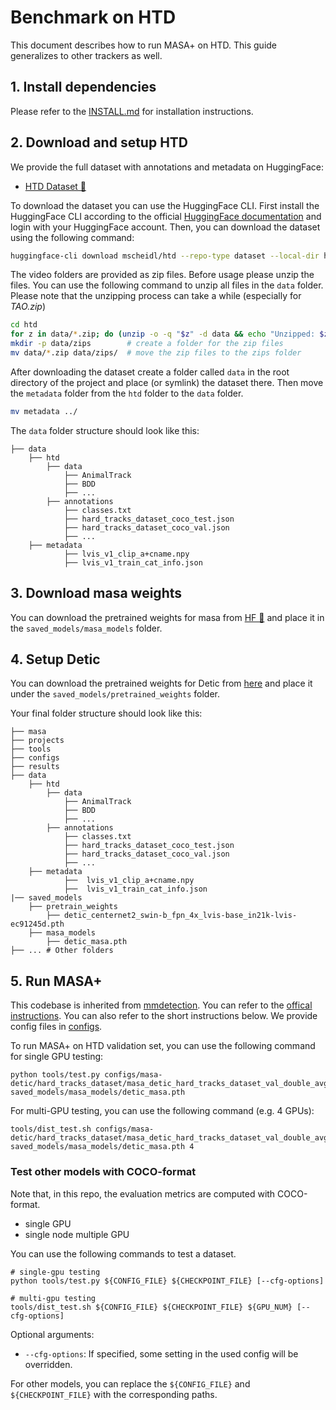 
# Benchmark on HTD

This document describes how to run MASA+ on HTD. This guide generalizes to other trackers as well.

## 1. Install dependencies

Please refer to the [INSTALL.md](INSTALL.md) for installation instructions.

## 2. Download and setup HTD

We provide the full dataset with annotations and metadata on HuggingFace:

- [HTD Dataset 🤗](https://huggingface.co/datasets/mscheidl/htd)

To download the dataset you can use the HuggingFace CLI. 
First install the HuggingFace CLI according to the official [HuggingFace documentation](https://huggingface.co/docs/huggingface_hub/main/guides/cli)
and login with your HuggingFace account. Then, you can download the dataset using the following command:

```bash
huggingface-cli download mscheidl/htd --repo-type dataset --local-dir htd
```

The video folders are provided as zip files. Before usage please unzip the files. You can use the following command to unzip all files in the `data` folder.
Please note that the unzipping process can take a while (especially for _TAO.zip_)

```bash
cd htd
for z in data/*.zip; do (unzip -o -q "$z" -d data && echo "Unzipped: $z") & done; wait; echo "✅ Done"
mkdir -p data/zips        # create a folder for the zip files
mv data/*.zip data/zips/  # move the zip files to the zips folder
```

After downloading the dataset create a folder called `data` in the root directory of the project and place (or symlink) the dataset there.
Then move the `metadata` folder from the `htd` folder to the `data` folder. 

```bash
mv metadata ../
```


The `data` folder structure should look like this:

``` 
├── data
    ├── htd
        ├── data
            ├── AnimalTrack
            ├── BDD
            ├── ...
        ├── annotations
            ├── classes.txt
            ├── hard_tracks_dataset_coco_test.json
            ├── hard_tracks_dataset_coco_val.json
            ├── ...
    ├── metadata
            ├── lvis_v1_clip_a+cname.npy
            ├── lvis_v1_train_cat_info.json
```

## 3. Download masa weights

You can download the pretrained weights for masa from [HF 🤗](https://huggingface.co/dereksiyuanli/masa/resolve/main/detic_masa.pth) and place it in the `saved_models/masa_models` folder. 


## 4. Setup Detic

You can download the pretrained weights for Detic from [here](https://download.openmmlab.com/mmdetection/v3.0/detic/detic_centernet2_swin-b_fpn_4x_lvis-base_in21k-lvis/detic_centernet2_swin-b_fpn_4x_lvis-base_in21k-lvis-ec91245d.pth) and place it under the `saved_models/pretrained_weights` folder.

Your final folder structure should look like this:

```
├── masa
├── projects
├── tools
├── configs
├── results
├── data
    ├── htd
        ├── data
            ├── AnimalTrack
            ├── BDD
            ├── ...
        ├── annotations
            ├── classes.txt
            ├── hard_tracks_dataset_coco_test.json
            ├── hard_tracks_dataset_coco_val.json
            ├── ...
    ├── metadata
            ├──  lvis_v1_clip_a+cname.npy
            ├──  lvis_v1_train_cat_info.json
|── saved_models 
    ├── pretrain_weights
        ├── detic_centernet2_swin-b_fpn_4x_lvis-base_in21k-lvis-ec91245d.pth
    ├── masa_models
        ├── detic_masa.pth
├── ... # Other folders
```

## 5. Run MASA+ 

This codebase is inherited from [mmdetection](https://github.com/open-mmlab/mmdetection).
You can refer to the [offical instructions](https://github.com/open-mmlab/mmdetection/blob/master/docs/getting_started.md).
You can also refer to the short instructions below.
We provide config files in [configs](../configs).

To run MASA+ on HTD validation set, you can use the following command for single GPU testing:

```shell
python tools/test.py configs/masa-detic/hard_tracks_dataset/masa_detic_hard_tracks_dataset_val_double_avg.py saved_models/masa_models/detic_masa.pth
````

For multi-GPU testing, you can use the following command (e.g. 4 GPUs):

```angular2html
tools/dist_test.sh configs/masa-detic/hard_tracks_dataset/masa_detic_hard_tracks_dataset_val_double_avg.py saved_models/masa_models/detic_masa.pth 4
```




### Test other models with COCO-format

Note that, in this repo, the evaluation metrics are computed with COCO-format.

- single GPU
- single node multiple GPU

You can use the following commands to test a dataset.

```shell
# single-gpu testing
python tools/test.py ${CONFIG_FILE} ${CHECKPOINT_FILE} [--cfg-options]

# multi-gpu testing
tools/dist_test.sh ${CONFIG_FILE} ${CHECKPOINT_FILE} ${GPU_NUM} [--cfg-options]
```

Optional arguments:
- `--cfg-options`: If specified, some setting in the used config will be overridden.

For other models, you can replace the `${CONFIG_FILE}` and `${CHECKPOINT_FILE}` with the corresponding paths.






